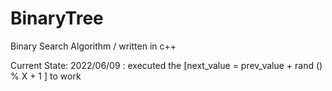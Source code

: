 # BinaryTree

Binary Search Algorithm / written in c++

Current State:
  2022/06/09 : executed the [next_value = prev_value + rand () % X + 1 ] to work
